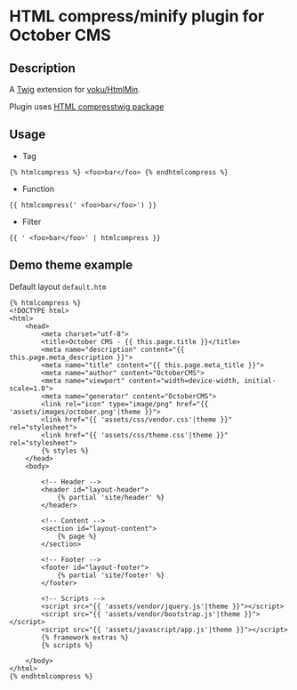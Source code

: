 # HTML compress/minify plugin for October CMS

## Description

A [Twig](http://twig.sensiolabs.org/) extension for [voku/HtmlMin](https://github.com/voku/HtmlMin).

Plugin uses [HTML compresstwig package](https://packagist.org/packages/voku/html-compress-twig)

## Usage

* Tag
```twig
{% htmlcompress %} <foo>bar</foo> {% endhtmlcompress %}
```
* Function
```twig
{{ htmlcompress(' <foo>bar</foo>') }}
```
* Filter
```twig
{{ ' <foo>bar</foo>' | htmlcompress }}
```

## Demo theme example
Default layout `default.htm`
```twig
{% htmlcompress %} 
<!DOCTYPE html>
<html>
    <head>
        <meta charset="utf-8">
        <title>October CMS - {{ this.page.title }}</title>
        <meta name="description" content="{{ this.page.meta_description }}">
        <meta name="title" content="{{ this.page.meta_title }}">
        <meta name="author" content="OctoberCMS">
        <meta name="viewport" content="width=device-width, initial-scale=1.0">
        <meta name="generator" content="OctoberCMS">
        <link rel="icon" type="image/png" href="{{ 'assets/images/october.png'|theme }}">
        <link href="{{ 'assets/css/vendor.css'|theme }}" rel="stylesheet">
        <link href="{{ 'assets/css/theme.css'|theme }}" rel="stylesheet">
        {% styles %}
    </head>
    <body>

        <!-- Header -->
        <header id="layout-header">
            {% partial 'site/header' %}
        </header>

        <!-- Content -->
        <section id="layout-content">
            {% page %}
        </section>

        <!-- Footer -->
        <footer id="layout-footer">
            {% partial 'site/footer' %}
        </footer>

        <!-- Scripts -->
        <script src="{{ 'assets/vendor/jquery.js'|theme }}"></script>
        <script src="{{ 'assets/vendor/bootstrap.js'|theme }}"></script>
        <script src="{{ 'assets/javascript/app.js'|theme }}"></script>
        {% framework extras %}
        {% scripts %}

    </body>
</html>
{% endhtmlcompress %}
```